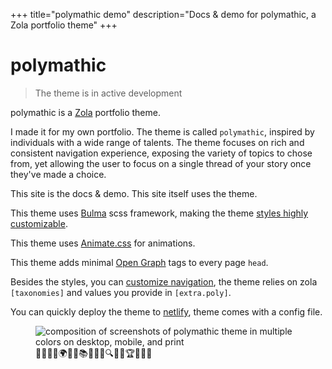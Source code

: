 +++
title="polymathic demo"
description="Docs & demo for polymathic, a Zola portfolio theme"
+++

# polymathic

> The theme is in active development

polymathic is a [Zola](https://www.getzola.org/) portfolio theme. 

I made it for my own portfolio. The theme is called `polymathic`, inspired by individuals with a wide range of talents. The theme focuses on rich and consistent navigation experience, exposing the variety of topics to chose from, yet allowing the user to focus on a single thread of your story once they've made a choice. 

This site is the docs & demo. This site itself uses the theme.

This theme uses [Bulma](https://bulma.io/) scss framework, making the theme [styles highly customizable](/docs/styles).

This theme uses [Animate.css](https://animate.style) for animations.

This theme adds minimal [Open Graph](https://ogp.me/) tags to every page `head`.

Besides the styles, you can [customize navigation](/docs/lvl1-nav), the theme relies on zola `[taxonomies]` and values you provide in `[extra.poly]`.

You can quickly deploy the theme to [netlify](https://docs.netlify.com/site-deploys/create-deploys/), theme comes with a config file.

<figure style="max-width:50vw;">
  <img src="/screenshot.png" alt="composition of screenshots of polymathic theme in multiple colors on desktop, mobile, and print">
  <figcaption class="has-text-centered">
    🎨🔬🚀🤖🌍🎯🎶📚🧠🌞🔮🔍🌈🌟🏆🚴‍♂️🧲
  </figcaption>
</figure>